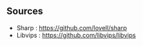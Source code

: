 ## Sources

* Sharp : https://github.com/lovell/sharp
* Libvips : https://github.com/libvips/libvips